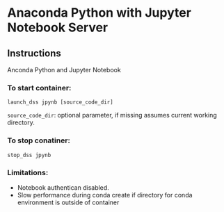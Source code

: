 # Anaconda Python with Jupyter Notebook Server

## Instructions

Anconda Python and Jupyter Notebook

### To start container:
```
launch_dss jpynb [source_code_dir]
```
`source_code_dir`: optional parameter, if missing assumes current working directory.


### To stop conatiner:
```
stop_dss jpynb
```

### Limitations:
* Notebook authentican disabled.
* Slow performance during conda create if directory for conda environment is outside of container
